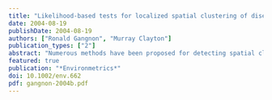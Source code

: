 ```yaml
---
title: "Likelihood-based tests for localized spatial clustering of disease"
date: 2004-08-19
publishDate: 2004-08-19
authors: ["Ronald Gangnon", "Murray Clayton"]
publication_types: ["2"]
abstract: "Numerous methods have been proposed for detecting spatial clustering of disease. Two methods for likelihood-based inference using parametric models for clustering are the spatial scan statistic and the weighted average likelihood ratio (WALR) test. The spatial scan statistic provides a measure of evidence for clustering at a specific, data-identified location; it can be biased towards finding clusters in areas with greater spatial resolution. The WALR test provides a more global assessment of the evidence for clustering and identifies cluster locations in a relatively unbiased fashion using a posterior distribution over potential clusters. We consider two new statistics which attempt to combine the specificity of the scan statistic with the lack of bias of the WALR test: a scan statistic based on a penalized likelihood ratio and a localized version of the WALR test. We evaluate the power of these tests and bias of the associated estimates through simulations and demonstrate their application using the well-known New York leukemia data."
featured: true
publication: "*Environmetrics*"
doi: 10.1002/env.662
pdf: gangnon-2004b.pdf
---
```


